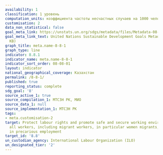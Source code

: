 ```yaml
---
availability: 1
classification: 1 уровень
computation_units: коэффициента частоты несчастных случаев на 1000 человек
customisation: 2
data_non_statistical: false
goal_meta_link: https://unstats.un.org/sdgs/metadata/files/Metadata-08-08-01.pdf
goal_meta_link_text: United Nations Sustainable Development Goals Metadata (PDF 381
  KB)
graph_title: meta.name-8-8-1
graph_type: line
indicator: 8.8.1
indicator_name: meta.name-8-8-1
indicator_sort_order: 08-08-01
layout: indicator
national_geographical_coverage: Казахстан
permalink: /8-8-1/
published: true
reporting_status: complete
sdg_goal: '8'
source_active_1: true
source_compilation_1: МТСЗН РК, МИО
source_data_1: null
source_implementation_1: МТСЗН РК
tags:
- meta.customisation-2
target: Protect labour rights and promote safe and secure working environments for
  all workers, including migrant workers, in particular women migrants, and those
  in precarious employment
target_id: '8.8'
un_custodian_agency: International Labour Organization (ILO)
un_designated_tier: '2'
---
```

